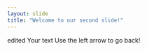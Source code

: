 ```yaml
---
layout: slide
title: "Welcome to our second slide!"
---
```


edited
Your text
Use the left arrow to go back!
